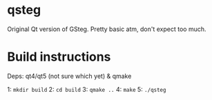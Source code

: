 qsteg
=====

Original Qt version of GSteg. Pretty basic atm, don't expect too much.

Build instructions
==================

Deps: qt4/qt5 (not sure which yet) & qmake

1: `mkdir build`
2: `cd build`
3: `qmake ..`
4: `make`
5: `./qsteg`
